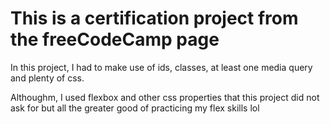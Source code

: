 # This is a certification project from the freeCodeCamp page

In this project, I had to make use of ids, classes, at least one media query
and plenty of css.

Althoughm, I used flexbox and other css properties that this project did not
ask for but all the greater good of practicing my flex skills lol

